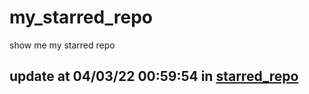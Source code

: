 # my_starred_repo
show me my starred repo

update at 04/03/22 00:59:54 in [starred_repo](./index.html)
---

